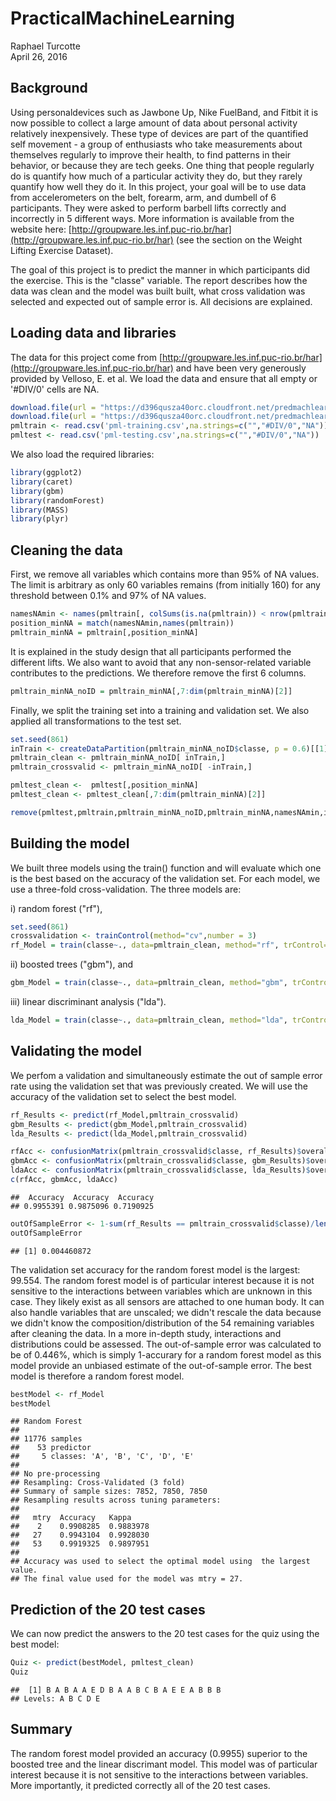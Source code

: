 # PracticalMachineLearning
Raphael Turcotte  
April 26, 2016  



## Background
Using personaldevices such as Jawbone Up, Nike FuelBand, and Fitbit it is now possible to collect a large amount of data about personal activity relatively inexpensively. These type of devices are part of the quantified self movement - a group of enthusiasts who take measurements about themselves regularly to improve their health, to find patterns in their behavior, or because they are tech geeks. One thing that people regularly do is quantify how much of a particular activity they do, but they rarely quantify how well they do it. In this project, your goal will be to use data from accelerometers on the belt, forearm, arm, and dumbell of 6 participants. They were asked to perform barbell lifts correctly and incorrectly in 5 different ways. More information is available from the website here: [http://groupware.les.inf.puc-rio.br/har](http://groupware.les.inf.puc-rio.br/har) (see the section on the Weight Lifting Exercise Dataset).

The goal of this project is to predict the manner in which participants did the exercise. This is the "classe" variable. The report describes how the data was clean and the model was built built, what cross validation was selected and expected out of sample error is. All decisions are explained.

## Loading data and libraries
The data for this project come from [http://groupware.les.inf.puc-rio.br/har](http://groupware.les.inf.puc-rio.br/har) and have been very generously provided by Velloso, E. et al. We load the data and ensure that all empty or '#DIV/0' cells are NA.


```r
download.file(url = "https://d396qusza40orc.cloudfront.net/predmachlearn/pml-training.csv", destfile = "pml-training.csv")
download.file(url = "https://d396qusza40orc.cloudfront.net/predmachlearn/pml-testing.csv", destfile = "pml-testing.csv")
pmltrain <- read.csv('pml-training.csv',na.strings=c("","#DIV/0","NA"))
pmltest <- read.csv('pml-testing.csv',na.strings=c("","#DIV/0","NA"))
```

We also load the required libraries:

```r
library(ggplot2)
library(caret)
library(gbm)
library(randomForest)
library(MASS)
library(plyr)
```

## Cleaning the data

First, we remove all variables which contains more than 95% of NA values. The limit is arbitrary as only 60 variables remains (from initially 160) for any threshold between 0.1% and 97% of NA values. 

```r
namesNAmin <- names(pmltrain[, colSums(is.na(pmltrain)) < nrow(pmltrain) * 0.95])
position_minNA = match(namesNAmin,names(pmltrain))
pmltrain_minNA = pmltrain[,position_minNA]
```

It is explained in the study design that all participants performed the different lifts. We also want to avoid that any non-sensor-related variable contributes to the predictions. We therefore remove the first 6 columns.

```r
pmltrain_minNA_noID = pmltrain_minNA[,7:dim(pmltrain_minNA)[2]]
```

Finally, we split the training set into a training and validation set. We also applied all transformations to the test set.

```r
set.seed(861)
inTrain <- createDataPartition(pmltrain_minNA_noID$classe, p = 0.6)[[1]]
pmltrain_clean <- pmltrain_minNA_noID[ inTrain,]
pmltrain_crossvalid <- pmltrain_minNA_noID[ -inTrain,]

pmltest_clean <-  pmltest[,position_minNA]
pmltest_clean <- pmltest_clean[,7:dim(pmltrain_minNA)[2]]

remove(pmltest,pmltrain,pmltrain_minNA_noID,pmltrain_minNA,namesNAmin,inTrain,position_minNA)
```

## Building the model

We built three models using the train() function and will evaluate which one is the best based on the accuracy of the validation set. For each model, we use a three-fold cross-validation. The three models are: 

i) random forest ("rf"),

```r
set.seed(861)
crossvalidation <- trainControl(method="cv",number = 3)
rf_Model = train(classe~., data=pmltrain_clean, method="rf", trControl=crossvalidation)
```

ii) boosted trees ("gbm"), and

```r
gbm_Model = train(classe~., data=pmltrain_clean, method="gbm", trControl=crossvalidation)
```

iii) linear discriminant analysis ("lda"). 


```r
lda_Model = train(classe~., data=pmltrain_clean, method="lda", trControl=crossvalidation)
```

## Validating the model

We perfom a validation and simultaneously estimate the out of sample error rate using the validation set that was previously created. We will use the accuracy of the validation set to select the best model.


```r
rf_Results <- predict(rf_Model,pmltrain_crossvalid)
gbm_Results <- predict(gbm_Model,pmltrain_crossvalid)
lda_Results <- predict(lda_Model,pmltrain_crossvalid)

rfAcc <- confusionMatrix(pmltrain_crossvalid$classe, rf_Results)$overall['Accuracy']
gbmAcc <- confusionMatrix(pmltrain_crossvalid$classe, gbm_Results)$overall['Accuracy']
ldaAcc <- confusionMatrix(pmltrain_crossvalid$classe, lda_Results)$overall['Accuracy']
c(rfAcc, gbmAcc, ldaAcc)
```

```
##  Accuracy  Accuracy  Accuracy 
## 0.9955391 0.9875096 0.7190925
```

```r
outOfSampleError <- 1-sum(rf_Results == pmltrain_crossvalid$classe)/length(rf_Results)
outOfSampleError
```

```
## [1] 0.004460872
```

The validation set accuracy for the random forest model is the largest: 99.554. The random forest model is of particular interest because it is not sensitive to the interactions between variables which are unknown in this case. They likely exist as all sensors are attached to one human body. It can also handle variables that are unscaled; we didn't rescale the data because we didn't know the composition/distribution of the 54 remaining variables after cleaning the data. In a more in-depth study, interactions and distributions could be assessed. The out-of-sample error was calculated to be of 0.446%, which is simply 1-accurary for a random forest model as this model provide an unbiased estimate of the out-of-sample error. The best model is therefore a random forest model.


```r
bestModel <- rf_Model
bestModel
```

```
## Random Forest 
## 
## 11776 samples
##    53 predictor
##     5 classes: 'A', 'B', 'C', 'D', 'E' 
## 
## No pre-processing
## Resampling: Cross-Validated (3 fold) 
## Summary of sample sizes: 7852, 7850, 7850 
## Resampling results across tuning parameters:
## 
##   mtry  Accuracy   Kappa    
##    2    0.9908285  0.9883978
##   27    0.9943104  0.9928030
##   53    0.9919325  0.9897951
## 
## Accuracy was used to select the optimal model using  the largest value.
## The final value used for the model was mtry = 27.
```

## Prediction of the 20 test cases

We can now predict the answers to the 20 test cases for the quiz using the best model:

```r
Quiz <- predict(bestModel, pmltest_clean)
Quiz
```

```
##  [1] B A B A A E D B A A B C B A E E A B B B
## Levels: A B C D E
```

## Summary

The random forest model provided an accuracy (0.9955) superior to the boosted tree and the linear discrimant model. This model was of particular interest because it is not sensitive to the interactions between variables. More importantly, it predicted correctly all of the 20 test cases.
